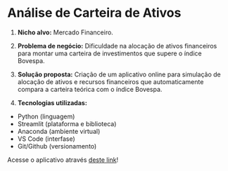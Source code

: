 # Análise de Carteira de Ativos

1. **Nicho alvo:** Mercado Financeiro.

2. **Problema de negócio:** Dificuldade na alocação de ativos financeiros para montar uma carteira de investimentos que supere o índice Bovespa.

3. **Solução proposta:** Criação de um aplicativo online para simulação de alocação de ativos e recursos financeiros que automaticamente compara a carteira teórica com o índice Bovespa.

5. **Tecnologias utilizadas:**
  - Python (linguagem)
  - Streamlit (plataforma e biblioteca)
  - Anaconda (ambiente virtual)
  - VS Code (interfase)
  - Git/Github (versionamento)

Acesse o aplicativo através [deste link](https://filipecarbonera-carteira-ativos-app-zh3htj.streamlit.app/)!

